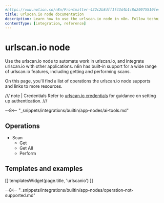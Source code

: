 ```yaml
---
#https://www.notion.so/n8n/Frontmatter-432c2b8dff1f43d4b1c8d20075510fe4
title: urlscan.io node documentation
description: Learn how to use the urlscan.io node in n8n. Follow technical documentation to integrate urlscan.io node into your workflows.
contentType: [integration, reference]
---
```


# urlscan.io node

Use the urlscan.io node to automate work in urlscan.io, and integrate urlscan.io with other applications. n8n has built-in support for a wide range of urlscan.io features, including getting and performing scans. 

On this page, you'll find a list of operations the urlscan.io node supports and links to more resources.

/// note | Credentials
Refer to [urlscan.io credentials](/integrations/builtin/credentials/urlscanio.md) for guidance on setting up authentication. 
///

--8<-- "_snippets/integrations/builtin/app-nodes/ai-tools.md"

## Operations

* Scan
    * Get
    * Get All
    * Perform

## Templates and examples

<!-- see https://www.notion.so/n8n/Pull-in-templates-for-the-integrations-pages-37c716837b804d30a33b47475f6e3780 -->
[[ templatesWidget(page.title, 'urlscanio') ]]

--8<-- "_snippets/integrations/builtin/app-nodes/operation-not-supported.md"
